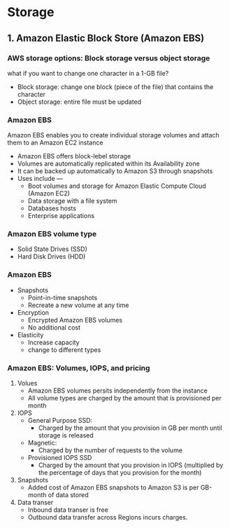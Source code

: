 # Storage

## 1. Amazon Elastic Block Store (Amazon EBS)

### AWS storage options: Block storage versus object storage

what if you want to change one character in a 1-GB file?

- Block storage: change one block (piece of the file) that contains the character
- Object storage: entire file must be updated

### Amazon EBS

Amazon EBS enables you to create individual storage volumes and attach them to an Amazon EC2 instance

- Amazon EBS offers block-lebel storage
- Volumes are automatically replicated within its Availability zone
- It can be backed up automatically to Amazon S3 through snapshots
- Uses include —
  - Boot volumes and storage for Amazon Elastic Compute Cloud (Amazon EC2)
  - Data storage with a file system
  - Databases hosts
  - Enterprise applications

### Amazon EBS volume type

- Solid State Drives (SSD)
- Hard Disk Drives (HDD)

### Amazon EBS

- Snapshots
  - Point-in-time snapshots
  - Recreate a new volume at any time
- Encryption
  - Encrypted Amazon EBS volumes
  - No additional cost
- Elasticity
  - Increase capacity
  - change to different types

### Amazon EBS: Volumes, IOPS, and pricing

1. Volues
   - Amazon EBS volumes persits independently from the instance
   - All volume types are charged by the amount that is provisioned per month
2. IOPS
   - General Purpose SSD:
     - Charged by the amount that you provision in GB per month until storage is released
   - Magnetic:
     - Charged by the number of requests to the volume
   - Provisioned IOPS SSD
     - Charged by the amount that you provision in IOPS (multiplied by the percentage of days that you provision for the month)
3. Snapshots
   - Added cost of Amazon EBS snapshots to Amazon S3 is per GB-month of data stored
4. Data transer
   - Inbound data transer is free
   - Outbound data transfer across Regions incurs charges.
